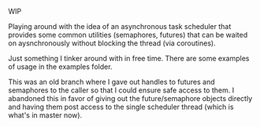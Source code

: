 WIP

Playing around with the idea of an asynchronous task scheduler that provides some common utilities (semaphores, futures) that can be waited on aysnchronously without blocking the thread (via coroutines).

Just something I tinker around with in free time.  There are some examples of usage in the examples folder.

This was an old branch where I gave out handles to futures and semaphores to the caller so that I could ensure safe access to them.  I abandoned this in favor of giving out the future/semaphore objects directly and having them post access to the single scheduler thread (which is what's in master now).
